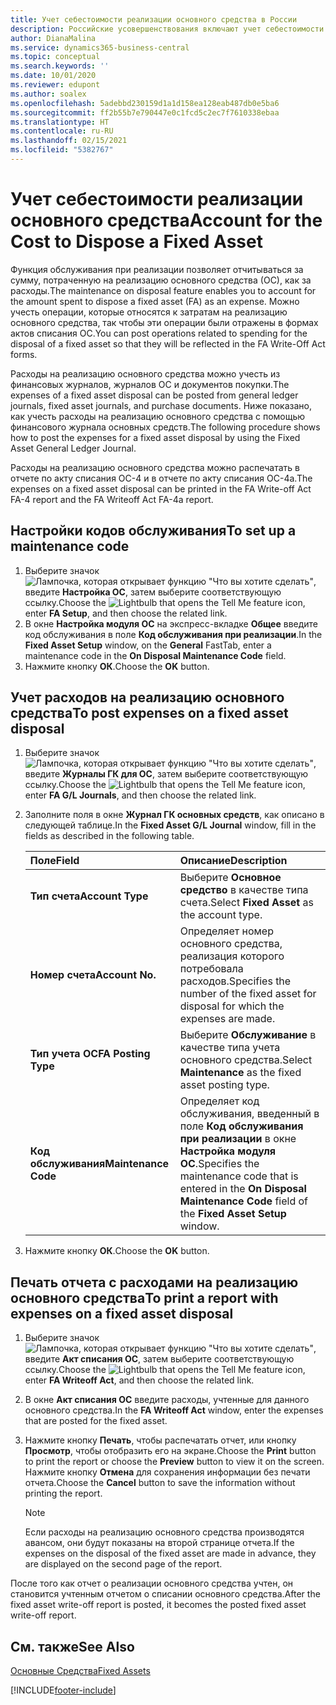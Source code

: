 ```yaml
---
title: Учет себестоимости реализации основного средства в России
description: Российские усовершенствования включают учет себестоимости реализации основных средств.
author: DianaMalina
ms.service: dynamics365-business-central
ms.topic: conceptual
ms.search.keywords: ''
ms.date: 10/01/2020
ms.reviewer: edupont
ms.author: soalex
ms.openlocfilehash: 5adebbd230159d1a1d158ea128eab487db0e5ba6
ms.sourcegitcommit: ff2b55b7e790447e0c1fcd5c2ec7f7610338ebaa
ms.translationtype: HT
ms.contentlocale: ru-RU
ms.lasthandoff: 02/15/2021
ms.locfileid: "5382767"
---
```

# <a name="account-for-the-cost-to-dispose-a-fixed-asset"></a><span data-ttu-id="a712e-103">Учет себестоимости реализации основного средства</span><span class="sxs-lookup"><span data-stu-id="a712e-103">Account for the Cost to Dispose a Fixed Asset</span></span>

<span data-ttu-id="a712e-104">Функция обслуживания при реализации позволяет отчитываться за сумму, потраченную на реализацию основного средства (ОС), как за расходы.</span><span class="sxs-lookup"><span data-stu-id="a712e-104">The maintenance on disposal feature enables you to account for the amount spent to dispose a fixed asset (FA) as an expense.</span></span> <span data-ttu-id="a712e-105">Можно учесть операции, которые относятся к затратам на реализацию основного средства, так чтобы эти операции были отражены в формах актов списания ОС.</span><span class="sxs-lookup"><span data-stu-id="a712e-105">You can post operations related to spending for the disposal of a fixed asset so that they will be reflected in the FA Write-Off Act forms.</span></span> 

<span data-ttu-id="a712e-106">Расходы на реализацию основного средства можно учесть из финансовых журналов, журналов ОС и документов покупки.</span><span class="sxs-lookup"><span data-stu-id="a712e-106">The expenses of a fixed asset disposal can be posted from general ledger journals, fixed asset journals, and purchase documents.</span></span> <span data-ttu-id="a712e-107">Ниже показано, как учесть расходы на реализацию основного средства с помощью финансового журнала основных средств.</span><span class="sxs-lookup"><span data-stu-id="a712e-107">The following procedure shows how to post the expenses for a fixed asset disposal by using the Fixed Asset General Ledger Journal.</span></span> 

<span data-ttu-id="a712e-108">Расходы на реализацию основного средства можно распечатать в отчете по акту списания ОС-4 и в отчете по акту списания ОС-4a.</span><span class="sxs-lookup"><span data-stu-id="a712e-108">The expenses on a fixed asset disposal can be printed in the FA Write-off Act FA-4 report and the FA Writeoff Act FA-4a report.</span></span>

## <a name="to-set-up-a-maintenance-code"></a><span data-ttu-id="a712e-109">Настройки кодов обслуживания</span><span class="sxs-lookup"><span data-stu-id="a712e-109">To set up a maintenance code</span></span>

1. <span data-ttu-id="a712e-110">Выберите значок ![Лампочка, которая открывает функцию "Что вы хотите сделать"](../../media/ui-search/search_small.png "Что вы хотите сделать"), введите **Настройка ОС**, затем выберите соответствующую ссылку.</span><span class="sxs-lookup"><span data-stu-id="a712e-110">Choose the ![Lightbulb that opens the Tell Me feature](../../media/ui-search/search_small.png "Tell me what you want to do") icon, enter **FA Setup**, and then choose the related link.</span></span>
2. <span data-ttu-id="a712e-111">В окне **Настройка модуля ОС** на экспресс-вкладке **Общее** введите код обслуживания в поле **Код обслуживания при реализации**.</span><span class="sxs-lookup"><span data-stu-id="a712e-111">In the **Fixed Asset Setup** window, on the **General** FastTab, enter a maintenance code in the **On Disposal Maintenance Code** field.</span></span>
3. <span data-ttu-id="a712e-112">Нажмите кнопку **ОК**.</span><span class="sxs-lookup"><span data-stu-id="a712e-112">Choose the **OK** button.</span></span>

## <a name="to-post-expenses-on-a-fixed-asset-disposal"></a><span data-ttu-id="a712e-113">Учет расходов на реализацию основного средства</span><span class="sxs-lookup"><span data-stu-id="a712e-113">To post expenses on a fixed asset disposal</span></span>

1. <span data-ttu-id="a712e-114">Выберите значок ![Лампочка, которая открывает функцию "Что вы хотите сделать"](../../media/ui-search/search_small.png "Что вы хотите сделать"), введите **Журналы ГК для ОС**, затем выберите соответствующую ссылку.</span><span class="sxs-lookup"><span data-stu-id="a712e-114">Choose the ![Lightbulb that opens the Tell Me feature](../../media/ui-search/search_small.png "Tell me what you want to do") icon, enter **FA G/L Journals**, and then choose the related link.</span></span>

2. <span data-ttu-id="a712e-115">Заполните поля в окне **Журнал ГК основных средств**, как описано в следующей таблице.</span><span class="sxs-lookup"><span data-stu-id="a712e-115">In the **Fixed Asset G/L Journal** window, fill in the fields as described in the following table.</span></span>

   | <span data-ttu-id="a712e-116">Поле</span><span class="sxs-lookup"><span data-stu-id="a712e-116">Field</span></span>                | <span data-ttu-id="a712e-117">Описание</span><span class="sxs-lookup"><span data-stu-id="a712e-117">Description</span></span>                                                  |
   | :------------------- | :----------------------------------------------------------- |
   | <span data-ttu-id="a712e-118">**Тип счета**</span><span class="sxs-lookup"><span data-stu-id="a712e-118">**Account Type**</span></span>     | <span data-ttu-id="a712e-119">Выберите **Основное средство** в качестве типа счета.</span><span class="sxs-lookup"><span data-stu-id="a712e-119">Select **Fixed Asset** as the account type.</span></span>                  |
   | <span data-ttu-id="a712e-120">**Номер счета**</span><span class="sxs-lookup"><span data-stu-id="a712e-120">**Account No.**</span></span>      | <span data-ttu-id="a712e-121">Определяет номер основного средства, реализация которого потребовала расходов.</span><span class="sxs-lookup"><span data-stu-id="a712e-121">Specifies the number of the fixed asset for disposal for which the expenses are made.</span></span> |
   | <span data-ttu-id="a712e-122">**Тип учета ОС**</span><span class="sxs-lookup"><span data-stu-id="a712e-122">**FA Posting Type**</span></span>  | <span data-ttu-id="a712e-123">Выберите **Обслуживание** в качестве типа учета основного средства.</span><span class="sxs-lookup"><span data-stu-id="a712e-123">Select **Maintenance** as the fixed asset posting type.</span></span>      |
   | <span data-ttu-id="a712e-124">**Код обслуживания**</span><span class="sxs-lookup"><span data-stu-id="a712e-124">**Maintenance Code**</span></span> | <span data-ttu-id="a712e-125">Определяет код обслуживания, введенный в поле **Код обслуживания при реализации** в окне **Настройка модуля ОС**.</span><span class="sxs-lookup"><span data-stu-id="a712e-125">Specifies the maintenance code that is entered in the **On Disposal Maintenance Code** field of the **Fixed Asset Setup** window.</span></span> |

3. <span data-ttu-id="a712e-126">Нажмите кнопку **ОК**.</span><span class="sxs-lookup"><span data-stu-id="a712e-126">Choose the **OK** button.</span></span>

## <a name="to-print-a-report-with-expenses-on-a-fixed-asset-disposal"></a><span data-ttu-id="a712e-127">Печать отчета с расходами на реализацию основного средства</span><span class="sxs-lookup"><span data-stu-id="a712e-127">To print a report with expenses on a fixed asset disposal</span></span>

1. <span data-ttu-id="a712e-128">Выберите значок ![Лампочка, которая открывает функцию "Что вы хотите сделать"](../../media/ui-search/search_small.png "Что вы хотите сделать"), введите **Акт списания ОС**, затем выберите соответствующую ссылку.</span><span class="sxs-lookup"><span data-stu-id="a712e-128">Choose the ![Lightbulb that opens the Tell Me feature](../../media/ui-search/search_small.png "Tell me what you want to do") icon, enter **FA Writeoff Act**, and then choose the related link.</span></span>

2. <span data-ttu-id="a712e-129">В окне **Акт списания ОС** введите расходы, учтенные для данного основного средства.</span><span class="sxs-lookup"><span data-stu-id="a712e-129">In the **FA Writeoff Act** window, enter the expenses that are posted for the fixed asset.</span></span>

3. <span data-ttu-id="a712e-130">Нажмите кнопку **Печать**, чтобы распечатать отчет, или кнопку **Просмотр**, чтобы отобразить его на экране.</span><span class="sxs-lookup"><span data-stu-id="a712e-130">Choose the **Print** button to print the report or choose the **Preview** button to view it on the screen.</span></span> <span data-ttu-id="a712e-131">Нажмите кнопку **Отмена** для сохранения информации без печати отчета.</span><span class="sxs-lookup"><span data-stu-id="a712e-131">Choose the **Cancel** button to save the information without printing the report.</span></span>

    > [!NOTE]
    > <span data-ttu-id="a712e-132">Если расходы на реализацию основного средства производятся авансом, они будут показаны на второй странице отчета.</span><span class="sxs-lookup"><span data-stu-id="a712e-132">If the expenses on the disposal of the fixed asset are made in advance, they are displayed on the second page of the report.</span></span>

<span data-ttu-id="a712e-133">После того как отчет о реализации основного средства учтен, он становится учтенным отчетом о списании основного средства.</span><span class="sxs-lookup"><span data-stu-id="a712e-133">After the fixed asset write-off report is posted, it becomes the posted fixed asset write-off report.</span></span>

## <a name="see-also"></a><span data-ttu-id="a712e-134">См. также</span><span class="sxs-lookup"><span data-stu-id="a712e-134">See Also</span></span>

[<span data-ttu-id="a712e-135">Основные Средства</span><span class="sxs-lookup"><span data-stu-id="a712e-135">Fixed Assets</span></span>](../../fa-manage.md)  


[!INCLUDE[footer-include](../../includes/footer-banner.md)]